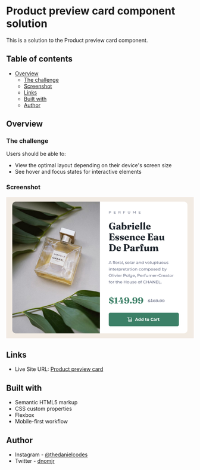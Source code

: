 # Product preview card component solution

This is a solution to the Product preview card component.

## Table of contents

- [Overview](#overview)
  - [The challenge](#the-challenge)
  - [Screenshot](#screenshot)
  - [Links](#links)
  - [Built with](#built-with)
  - [Author](#author)

## Overview

### The challenge

Users should be able to:

- View the optimal layout depending on their device's screen size
- See hover and focus states for interactive elements

### Screenshot

![](./images/screen.png)

## Links

- Live Site URL: [Product preview card](https://product-card-parfum.netlify.app/)

## Built with

- Semantic HTML5 markup
- CSS custom properties
- Flexbox
- Mobile-first workflow

## Author

- Instagram - [@thedanielcodes](https://www.instagram.com/thedanielcodes/)
- Twitter - [dnomjr](https://twitter.com/dnomjr)
